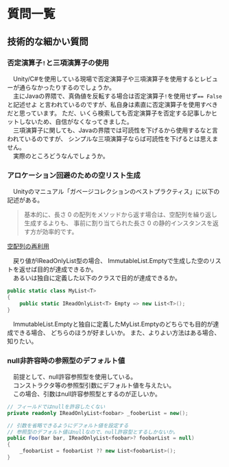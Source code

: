 # 質問一覧

## 技術的な細かい質問

### 否定演算子`!`と三項演算子の使用

　Unity/C#を使用している現場で否定演算子や三項演算子を使用するとレビューが通らなかったりするのでしょうか。  
　主にJavaの界隈で、真偽値を反転する場合は否定演算子`!`を使用せず`== False`と記述せよ
と言われているのですが、私自身は素直に否定演算子を使用すべきだと思っています。
ただ、いくら検索しても否定演算子を否定する記事しかヒットしないため、自信がなくなってきました。  
　三項演算子に関しても、Javaの界隈では可読性を下げるから使用するなと言われているのですが、
シンプルな三項演算子ならば可読性を下げるとは思えません。  
　実際のところどうなんでしょうか。


### アロケーション回避のための空リスト生成

　Unityのマニュアル「ガベージコレクションのベストプラクティス」に以下の記述がある。  

> 基本的に、長さ 0 の配列をメソッドから返す場合は、空配列を繰り返し生成するよりも、
> 事前に割り当てられた長さ 0 の静的インスタンスを返す方が効率的です。

[空配列の再利用](https://docs.unity3d.com/ja/2022.1/Manual/performance-garbage-collection-best-practices.html#emptyarray)  

　戻り値がIReadOnlyList型の場合、
ImmutableList.Emptyで生成した空のリストを返せば目的が達成できるか。  
　あるいは独自に定義した以下のクラスで目的が達成できるか。

```csharp
public static class MyList<T>
{
    public static IReadOnlyList<T> Empty => new List<T>();
}
```

　ImmutableList.Emptyと独自に定義したMyList.Emptyのどちらでも目的が達成できる場合、
どちらのほうが好ましいか。
また、よりよい方法はある場合、知りたい。

### null非許容時の参照型のデフォルト値

　前提として、null許容参照型を使用している。  
　コンストラクタ等の参照型引数にデフォルト値を与えたい。  
　この場合、引数はnull許容参照型とするのが正しいか。  

```csharp
// フィールドではnullを許容したくない
private readonly IReadOnlyList<foobar> _fooberList = new();

// 引数を省略できるようにデフォルト値を設定する
// 参照型のデフォルト値はnullなので、null許容型とするしかないか。
public Foo(Bar bar, IReadOnlyList<foobar>? foobarList = null)
{
    _foobarList = foobarList ?? new List<foobarList>();
}
```
